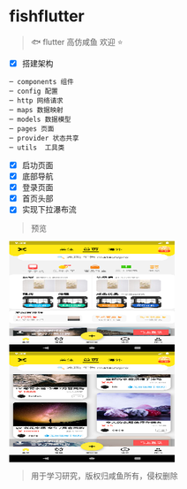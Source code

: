 # fishflutter

> :fish: flutter 高仿咸鱼 欢迎 :star:

- [x] 搭建架构
```
─ components 组件
─ config 配置
─ http 网络请求
─ maps 数据映射
─ models 数据模型
─ pages 页面
─ provider 状态共享
─ utils  工具类
```

- [x] 启功页面
- [x] 底部导航
- [x] 登录页面
- [x] 首页头部
- [x] 实现下拉瀑布流

> 预览

 <img src="https://github.com/BB-Code/fishflutter/raw/main/assets/images/Screenshot_1608024527.png" width = "300" height = "200" alt="首页" align=center />
 <img src="https://github.com/BB-Code/fishflutter/raw/main/assets/images/Screenshot_1608024533.png" width = "300" height = "200" alt="首页" align=center />
 

> 用于学习研究，版权归咸鱼所有，侵权删除
